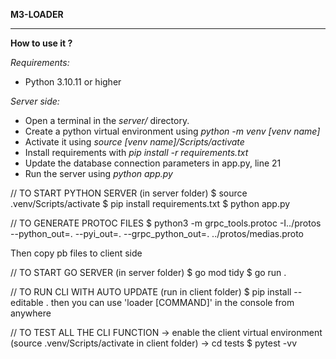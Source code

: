 __M3-LOADER__
***
**How to use it ?**

_Requirements:_
- Python 3.10.11 or higher

_Server side:_
- Open a terminal in the _server/_ directory.
- Create a python virtual environment using _python -m venv [venv name]_
- Activate it using _source [venv name]/Scripts/activate_
- Install requirements with _pip install -r requirements.txt_
- Update the database connection parameters in app.py, line 21
- Run the server using _python app.py_


<!-- // TO GENERATE AN IMAGE
$ docker build -t [name] .

// To RUN AN IMAGE => CREATE THE CONTAINER
$ docker run -p -d [localport]:[containerport] [image-name]

// TO START OR RESTART AN EXISTING CONTAINER
$ docker restart [container-ID] -->

// TO START PYTHON SERVER (in server folder)
$ source .venv/Scripts/activate
$ pip install requirements.txt
$ python app.py

// TO GENERATE PROTOC FILES
$ python3 -m grpc_tools.protoc -I../protos --python_out=. --pyi_out=. --grpc_python_out=. ../protos/medias.proto

Then copy pb files to client side

// TO START GO SERVER (in server folder)
$ go mod tidy
$ go run .

// TO RUN CLI WITH AUTO UPDATE (run in client folder)
$ pip install --editable .
then you can use 'loader [COMMAND]' in the console from anywhere 

// TO TEST ALL THE CLI FUNCTION
-> enable the client virtual environment (source .venv/Scripts/activate in client folder)
-> cd tests
$ pytest -vv